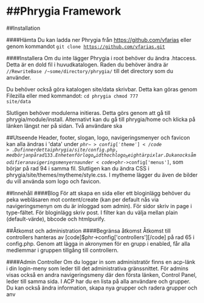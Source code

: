 ##Phrygia Framework
====================================

##Installation

####Hämta
Du kan ladda ner Phrygia från https://github.com/vfarias eller genom kommandot <code>git clone https://github.com/vfarias.git</code>

####Installera
Om du inte lägger Phrygia i root behöver du ändra .htaccess. Detta är en dold fil i huvudkatalogen. Raden du behöver ändra är 
<code>//RewriteBase /~some/directory/phrygia/</code> till det directory som du använder.

Du behöver också göra katalogen site/data skrivbar. Detta kan göras genom Filezilla eller med kommandot: <code>cd phrygia chmod 777 site/data</code>

Slutligen behöver modulerna initieras. Detta görs genom att gå till phrygia/module/install. Alternativt kan du gå till phrygia/home och klicka på länken längst ner på sidan.
Två användare ska

##Utseende
Header, footer, slogan, logo, navigeringsmenyer och favicon kan alla ändras i 'data' under <code>$phr->config['theme']</code>. 
Du finner detta i phrygia/site/config.php, med början på rad 133. Enheten för logo_width och logo_height är pixlar.
Du kan också modifiera navigeringsmenyerna under <code>$phr->config['menus']</code>, som börjar på rad 94 i samma fil.
Slutligen kan du ändra CSS i phrygia/site/themes/mytheme/style.css. I mytheme lägger du även de bilder du vill använda som logo och favicon.


##Innehåll
####Blog
För att skapa en sida eller ett bloginlägg behöver du peka webläsaren mot content/create (kan per default nås via navigeringsmenyn om du är inloggad som admin).
För sidor skriv in page i type-fältet. För bloginlägg skriv post. I filter kan du välja mellan plain (default-värde), bbcode och htmlpurify.


##Åtkomst och administration
####Begränsa åtkomst
Åtkomst till controllers hanteras av [code]$phr->config['controllers'][/code] på rad 65 i config.php. 
Genom att lägga in akronymen för en grupp i enabled, får alla medlemmar i gruppen tillgång till controllern.

####Admin Controller
Om du loggar in som administratör finns en acp-länk i din login-meny som leder till det administrativa gränssnittet. 
För admins visas också en andra navigeringsmeny där den första länken, Control Panel, leder till samma sida.
I ACP har du en lista på alla användare och grupper. Du kan också ändra information, skapa nya grupper och radera grupper och anv 
